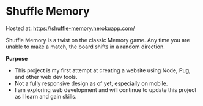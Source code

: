 # Shuffle Memory

Hosted at:
https://shuffle-memory.herokuapp.com/

Shuffle Memory is a twist on the classic Memory game. Any time you are unable to make a match, the board shifts in a random direction.

**Purpose**
  - This project is my first attempt at creating a website using Node, Pug, and other web dev tools. 
  - Not a fully responsive design as of yet, especially on mobile.
  - I am exploring web development and will continue to update this project as I learn and gain skills. 
